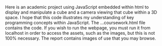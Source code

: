 Here is an academic project using JavaScript embedded within html to display and manipulate a cube and a camera viewing that cube within a 3D space.
I hope that this code illustrates my understanding of key programming concepts within JavaScript. The ...coursework.html file contains the code.
If you wish to run the webpage, you must run it from localhost in order to access the assets, such as the images, but this is not 100% necessary.
The report contains images of use that you may browse.
